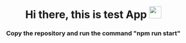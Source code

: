 <h1 align="center">Hi there, this is test App 
<img src="https://github.com/blackcater/blackcater/raw/main/images/Hi.gif" height="32"/></h1>
<h3 align="center">Copy the repository and run the command "npm run start"</h3>
